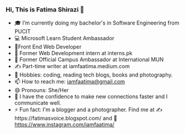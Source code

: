 ### Hi, This is Fatima Shirazi 👋



- 🎓  I’m currently doing my bachelor's in Software Engineering from PUCIT 
- 💻 Microsoft Learn Student Ambassador
- 👩‍Front End Web Developer
- 💼 Former Web Development intern at interns.pk
- 💼 Former Official Campus Ambassador at International MUN
- ✍️ Part-time writer at iamfaatima.medium.com
- 💆 Hobbies: coding, reading tech blogs, books and photography. 
- 📫 How to reach me: iamfaatima@gmail.com
- 😄 Pronouns: She/Her
- 🌱 I have the confidence to make new connections faster and I communicate well.
- ⚡ Fun fact: I'm a blogger and a photographer. Find me at ✍️https://fatimasvoice.blogspot.com/ and 📸https://www.instagram.com/iamfaatima/

